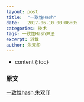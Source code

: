 ```yaml
---
layout: post
title:  "一致性Hash"
date:   2017-06-10 00:06:05
categories: 技术
tags: 一致性Hash算法
excerpt: 转载
author: 朱双印
---
```



* content
{:toc}

### 原文

[一致性hash,朱双印](http://www.zsythink.net/archives/1182)
